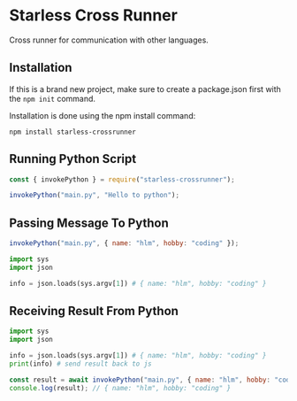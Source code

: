 # Starless Cross Runner

Cross runner for communication with other languages.

## Installation

If this is a brand new project, make sure to create a package.json first with the `npm init` command.

Installation is done using the npm install command:

```
npm install starless-crossrunner
```

## Running Python Script

```js
const { invokePython } = require("starless-crossrunner");

invokePython("main.py", "Hello to python");
```

## Passing Message To Python

```js
invokePython("main.py", { name: "hlm", hobby: "coding" });
```

```py
import sys
import json

info = json.loads(sys.argv[1]) # { name: "hlm", hobby: "coding" }
```

## Receiving Result From Python

```py
import sys
import json

info = json.loads(sys.argv[1]) # { name: "hlm", hobby: "coding" }
print(info) # send result back to js
```

```js
const result = await invokePython("main.py", { name: "hlm", hobby: "coding" });
console.log(result); // { name: "hlm", hobby: "coding" }
```
